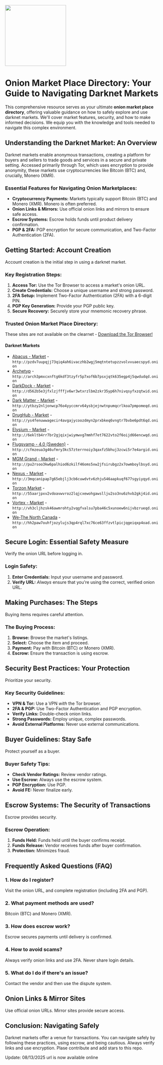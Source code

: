 <img src="/images/top.webp" width="200">

# Onion Market Place Directory: Your Guide to Navigating Darknet Markets

This comprehensive resource serves as your ultimate **onion market place directory**, offering valuable guidance on how to safely explore and use darknet markets. We'll cover market features, security, and how to make informed decisions.  We equip you with the knowledge and tools needed to navigate this complex environment.

##  Understanding the Darknet Market: An Overview

Darknet markets enable anonymous transactions, creating a platform for buyers and sellers to trade goods and services in a secure and private setting. Accessed primarily through Tor, which uses encryption to provide anonymity, these markets use cryptocurrencies like Bitcoin (BTC) and, crucially, Monero (XMR).

### Essential Features for Navigating Onion Marketplaces:

*   **Cryptocurrency Payments:** Markets typically support Bitcoin (BTC) and Monero (XMR). Monero is often preferred.
*   **Onion Links & Mirrors:** Use official onion links and mirrors to ensure safe access.
*   **Escrow Systems:** Escrow holds funds until product delivery confirmation.
*   **PGP & 2FA:**  PGP encryption for secure communication, and Two-Factor Authentication (2FA).

## Getting Started: Account Creation

Account creation is the initial step in using a darknet market.

### Key Registration Steps:

1.  **Access Tor:** Use the Tor Browser to access a market's onion URL.
2.  **Create Credentials:** Choose a unique username and strong password.
3.  **2FA Setup:** Implement Two-Factor Authentication (2FA) with a 6-digit PIN.
4.  **PGP Key Generation:** Provide your PGP public key.
5.  **Secure Recovery:** Securely store your mnemonic recovery phrase.

### Trusted Onion Market Place Directory:
These sites are not available on the clearnet - [Download the Tor Browser!](https://www.torproject.org/download/)

#### Darknet Markets

*   [Abacus - Market](http://pzdv7uupqjj73qiq4ah6ivaczhb2wgj5mqtntetupzzvolvvuaecspyd.onion) - `http://pzdv7uupqjj73qiq4ah6ivaczhb2wgj5mqtntetupzzvolvvuaecspyd.onion`
*   [Archetyp](@archetyp) - `http://arch3pmxcxnftg6kdf3tzyfr5p7xof6b7psxjqtk635egp4j5qwdudqd.onion`
*   [DarkDock - Market](http://d562b5e3jfxlzjfffjv6wr3wtxrzlbm2zkr35yp6h7nivqsyfxzqtwid.onion) - `http://d562b5e3jfxlzjfffjv6wr3wtxrzlbm2zkr35yp6h7nivqsyfxzqtwid.onion`
*   [Dark Matter - Market](http://ytbzy2nljonwcp76o4yyccmrv64ysbjejnwtnpumqcrlkoa7pmpomeqd.onion) - `http://ytbzy2nljonwcp76o4yyccmrv64ysbjejnwtnpumqcrlkoa7pmpomeqd.onion`
*   [DrugHub - Market](http://ys4fenuwwagecir4avgajycoozdmyn2prxbkeq6vngtr7bvbe6pdt6qd.onion) - `http://ys4fenuwwagecir4avgajycoozdmyn2prxbkeq6vngtr7bvbe6pdt6qd.onion`
*   [Elysium - Market](http://6ekltb4rr7br2gjqixjwiymwvg7mmhf7et7622vto2f6oijd66encwqd.onion) - `http://6ekltb4rr7br2gjqixjwiymwvg7mmhf7et7622vto2f6oijd66encwqd.onion`
*   [Flugsvamp - 4.0 (Sweden)](http://cfmzeua3g46ufmry3kc57zterrnoiy3qaxfz5bhuj3zcwi5r7e4argid.onion) - `http://cfmzeua3g46ufmry3kc57zterrnoiy3qaxfz5bhuj3zcwi5r7e4argid.onion`
*   [MGM Grand - Market](http://pu2rsoo3kw6palhiod6zkilf46oms5xw2jfsirubgz2x7owmboylbsyd.onion) - `http://pu2rsoo3kw6palhiod6zkilf46oms5xw2jfsirubgz2x7owmboylbsyd.onion`
*   [Nexus - Market](http://3mqcanipap7g65ebjlj3cb6cuwdvtv6zhju546aapkuqf677sgyiyqyd.onion) - `http://3mqcanipap7g65ebjlj3cb6cuwdvtv6zhju546aapkuqf677sgyiyqyd.onion`
*   [Torzon Market](http://55aarjpxv2vdoavwvroz2lqjcxewohgawsllju2so3nu6zhvb2gkj4id.onion) - `http://55aarjpxv2vdoavwvroz2lqjcxewohgawsllju2so3nu6zhvb2gkj4id.onion`
*   [Vortex - Market](http://vh3cljhzsk46awmrohty2vqgfvalsu7pba46c5xunoew6nijvbzrueqd.onion) - `http://vh3cljhzsk46awmrohty2vqgfvalsu7pba46c5xunoew6nijvbzrueqd.onion`
*   [We-The North Canada](http://hh2paw7ouhfjozylujs3qp4rql7xc76ce63ffzvtlpicjqgeiqxp4oad.onion) - `http://hh2paw7ouhfjozylujs3qp4rql7xc76ce63ffzvtlpicjqgeiqxp4oad.onion`

## Secure Login: Essential Safety Measure

Verify the onion URL before logging in.

### Login Safety:

1.  **Enter Credentials:** Input your username and password.
2.  **Verify URL:** *Always* ensure that you're using the correct, verified onion URL.

## Making Purchases: The Steps

Buying items requires careful attention.

### The Buying Process:

1.  **Browse:** Browse the market's listings.
2.  **Select:** Choose the item and proceed.
3.  **Payment:** Pay with Bitcoin (BTC) or Monero (XMR).
4.  **Escrow:**  Ensure the transaction is using escrow.

## Security Best Practices: Your Protection

Prioritize your security.

### Key Security Guidelines:

*   **VPN & Tor:** Use a VPN *with* the Tor browser.
*   **2FA & PGP:** Use Two-Factor Authentication and PGP encryption.
*   **Verify Links:** Double-check onion links.
*   **Strong Passwords:** Employ unique, complex passwords.
*   **Avoid External Platforms:** Never use external communications.

## Buyer Guidelines: Stay Safe

Protect yourself as a buyer.

### Buyer Safety Tips:

*   **Check Vendor Ratings:** Review vendor ratings.
*   **Use Escrow:** Always use the escrow system.
*   **PGP Encryption:** Use PGP.
*   **Avoid FE:** Never finalize early.

##  Escrow Systems: The Security of Transactions

Escrow provides security.

###  Escrow Operation:

1.  **Funds Held:**  Funds held until the buyer confirms receipt.
2.  **Funds Release:** Vendor receives funds after buyer confirmation.
3.  **Protection:** Minimizes fraud.

## Frequently Asked Questions (FAQ)

### 1. How do I register?

Visit the onion URL, and complete registration (including 2FA and PGP).

### 2.  What payment methods are used?

Bitcoin (BTC) and Monero (XMR).

### 3. How does escrow work?

Escrow secures payments until delivery is confirmed.

### 4. How to avoid scams?

Always verify onion links and use 2FA. Never share login details.

### 5.  What do I do if there's an issue?

Contact the vendor and then use the dispute system.

## Onion Links & Mirror Sites

Use official onion URLs. Mirror sites provide secure access.

## Conclusion: Navigating Safely

Darknet markets offer a venue for transactions. You can navigate safely by following these practices, using escrow, and being cautious. Always verify links and use encryption.
Plase contribute and add stars to this repo.











Update:  08/13/2025 url is now available online
